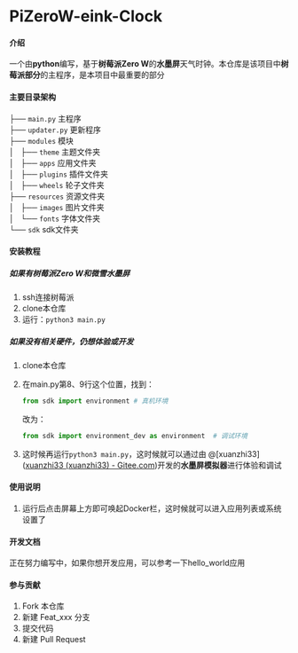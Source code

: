 # PiZeroW-eink-Clock

#### 介绍
一个由**python**编写，基于**树莓派Zero W**的**水墨屏**天气时钟。本仓库是该项目中**树莓派部分**的主程序，是本项目中最重要的部分

#### 主要目录架构

├── `main.py`                 主程序<br>
├── `updater.py`              更新程序<br>
├── `modules`                 模块<br>
│   ├── `theme`               主题文件夹<br>
│   ├── `apps`                应用文件夹<br>
│   ├── `plugins`             插件文件夹<br>
│   ├── `wheels`              轮子文件夹<br>
├── `resources`               资源文件夹<br>
│   ├── `images`              图片文件夹<br>
│   └── `fonts`               字体文件夹<br>
└── `sdk`                     sdk文件夹<br>


#### 安装教程

##### 如果有树莓派Zero W和微雪水墨屏

1.  ssh连接树莓派
2.  clone本仓库
3.  运行：`python3 main.py`

##### 如果没有相关硬件，仍想体验或开发

1. clone本仓库

2.  在main.py第8、9行这个位置，找到：

    ```python
    from sdk import environment # 真机环境
    ```
    
    改为：
    
    ```python
    from sdk import environment_dev as environment  # 调试环境
    ```
    
    

3. 这时候再运行`python3 main.py`，这时候就可以通过由 @[xuanzhi33]([xuanzhi33 (xuanzhi33) - Gitee.com](https://gitee.com/xuanzhi33))开发的**水墨屏模拟器**进行体验和调试

#### 使用说明

1.  运行后点击屏幕上方即可唤起Docker栏，这时候就可以进入应用列表或系统设置了



#### 开发文档

正在努力编写中，如果你想开发应用，可以参考一下hello_world应用



#### 参与贡献

1.  Fork 本仓库
2.  新建 Feat_xxx 分支
3.  提交代码
4.  新建 Pull Request

